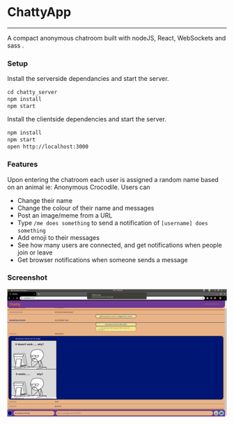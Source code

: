 # ChattyApp

------------

A compact anonymous chatroom built with nodeJS, React, WebSockets and sass .

### Setup
Install the serverside dependancies and start the server.
```
cd chatty_server
npm install
npm start
```


Install the clientside dependencies and start the server.
```
npm install
npm start
open http://localhost:3000
```

### Features
Upon entering the chatroom each user is assigned a random name based on an animal ie: Anonymous Crocodile.
Users can 
 - Change their name
 - Change the colour of their name and messages
 - Post an image/meme from a URL
 - Type `/me does something` to send a notification of `[username] does something`
 - Add emoji to their messages
 - See how many users are connected, and get notifications when people join or leave
 - Get browser notifications when someone sends a message

 ### Screenshot


![Screenshot](./screenshot.png)